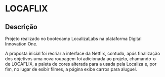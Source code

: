 # LOCAFLIX

## Descrição

Projeto realizado no bootecamp LocalizaLabs na plataforma Digital Innovation One.

A proposta inicial foi recriar a interface da Netflix, contudo, após finalização dos objetivos uma nova roupagem foi adicionada ao projeto, chamando-o de LOCAFLIX, a paleta de cores alterada para a usada pela Localiza e, por fim, no lugar de exibir filmes, a página exibe carros para aluguel.
